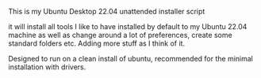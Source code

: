 This is my Ubuntu Desktop 22.04 unattended installer script

it will install all tools I like to have installed by default to my Ubuntu 22.04 machine as well as change around a lot of preferences,
create some standard folders etc. Adding more stuff as I think of it.

Designed to run on a clean install of ubuntu, recommended for the minimal installation with drivers.